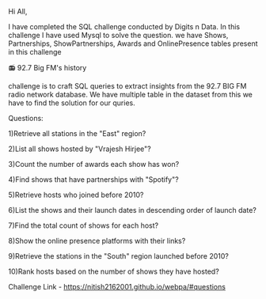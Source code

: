 Hi All,

I have completed the SQL challenge conducted by Digits n Data. In this challenge I have used Mysql to solve the question. we have Shows, Partnerships, ShowPartnerships, Awards and OnlinePresence tables present in this challenge

📻 92.7 Big FM's history

challenge is to craft SQL queries to extract insights from the 92.7 BIG FM radio network database. We have multiple table in the dataset from this we have to find the solution for our quries.

Questions:

1)Retrieve all stations in the "East" region?

2)List all shows hosted by "Vrajesh Hirjee"?

3)Count the number of awards each show has won?

4)Find shows that have partnerships with "Spotify"?

5)Retrieve hosts who joined before 2010?

6)List the shows and their launch dates in descending order of launch date?

7)Find the total count of shows for each host?

8)Show the online presence platforms with their links?

9)Retrieve the stations in the "South" region launched before 2010?

10)Rank hosts based on the number of shows they have hosted?

Challenge Link - https://nitish2162001.github.io/webpa/#questions
